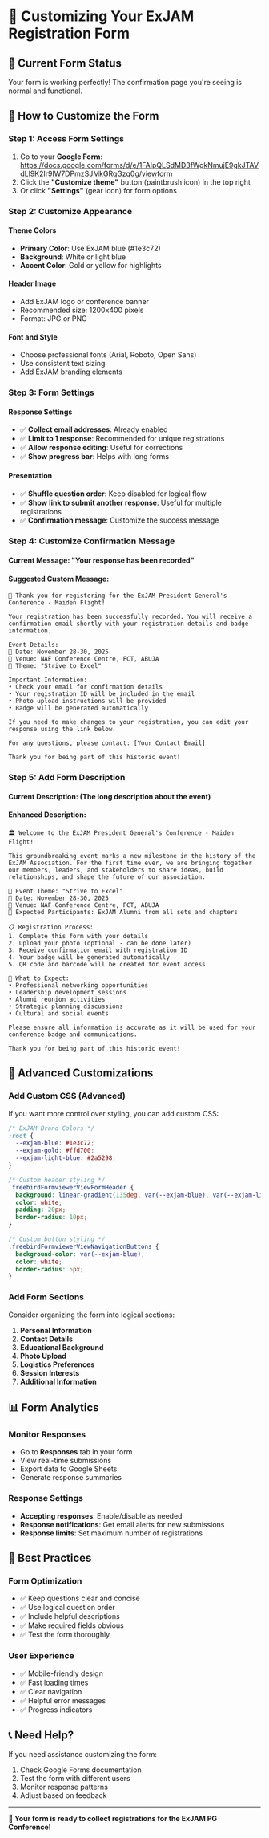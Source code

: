 # 🎨 Customizing Your ExJAM Registration Form

## 📝 **Current Form Status**
Your form is working perfectly! The confirmation page you're seeing is normal and functional.

## 🎯 **How to Customize the Form**

### **Step 1: Access Form Settings**
1. Go to your **Google Form**: https://docs.google.com/forms/d/e/1FAIpQLSdMD3fWgkNmujE9gkJTAVdLl9K2Ir9lW7DPmzSJMkGRqGzq0g/viewform
2. Click the **"Customize theme"** button (paintbrush icon) in the top right
3. Or click **"Settings"** (gear icon) for form options

### **Step 2: Customize Appearance**

#### **Theme Colors**
- **Primary Color**: Use ExJAM blue (#1e3c72)
- **Background**: White or light blue
- **Accent Color**: Gold or yellow for highlights

#### **Header Image**
- Add ExJAM logo or conference banner
- Recommended size: 1200x400 pixels
- Format: JPG or PNG

#### **Font and Style**
- Choose professional fonts (Arial, Roboto, Open Sans)
- Use consistent text sizing
- Add ExJAM branding elements

### **Step 3: Form Settings**

#### **Response Settings**
- ✅ **Collect email addresses**: Already enabled
- ✅ **Limit to 1 response**: Recommended for unique registrations
- ✅ **Allow response editing**: Useful for corrections
- ✅ **Show progress bar**: Helps with long forms

#### **Presentation**
- ✅ **Shuffle question order**: Keep disabled for logical flow
- ✅ **Show link to submit another response**: Useful for multiple registrations
- ✅ **Confirmation message**: Customize the success message

### **Step 4: Customize Confirmation Message**

#### **Current Message**: "Your response has been recorded"
#### **Suggested Custom Message**:
```
🎉 Thank you for registering for the ExJAM President General's Conference - Maiden Flight!

Your registration has been successfully recorded. You will receive a confirmation email shortly with your registration details and badge information.

Event Details:
📅 Date: November 28-30, 2025
📍 Venue: NAF Conference Centre, FCT, ABUJA
🎯 Theme: "Strive to Excel"

Important Information:
• Check your email for confirmation details
• Your registration ID will be included in the email
• Photo upload instructions will be provided
• Badge will be generated automatically

If you need to make changes to your registration, you can edit your response using the link below.

For any questions, please contact: [Your Contact Email]

Thank you for being part of this historic event!
```

### **Step 5: Add Form Description**

#### **Current Description**: (The long description about the event)
#### **Enhanced Description**:
```
🏛️ Welcome to the ExJAM President General's Conference - Maiden Flight!

This groundbreaking event marks a new milestone in the history of the ExJAM Association. For the first time ever, we are bringing together our members, leaders, and stakeholders to share ideas, build relationships, and shape the future of our association.

🎯 Event Theme: "Strive to Excel"
📅 Date: November 28-30, 2025
📍 Venue: NAF Conference Centre, FCT, ABUJA
👥 Expected Participants: ExJAM Alumni from all sets and chapters

📋 Registration Process:
1. Complete this form with your details
2. Upload your photo (optional - can be done later)
3. Receive confirmation email with registration ID
4. Your badge will be generated automatically
5. QR code and barcode will be created for event access

🌟 What to Expect:
• Professional networking opportunities
• Leadership development sessions
• Alumni reunion activities
• Strategic planning discussions
• Cultural and social events

Please ensure all information is accurate as it will be used for your conference badge and communications.

Thank you for being part of this historic event!
```

## 🔧 **Advanced Customizations**

### **Add Custom CSS (Advanced)**
If you want more control over styling, you can add custom CSS:

```css
/* ExJAM Brand Colors */
:root {
  --exjam-blue: #1e3c72;
  --exjam-gold: #ffd700;
  --exjam-light-blue: #2a5298;
}

/* Custom header styling */
.freebirdFormviewerViewFormHeader {
  background: linear-gradient(135deg, var(--exjam-blue), var(--exjam-light-blue));
  color: white;
  padding: 20px;
  border-radius: 10px;
}

/* Custom button styling */
.freebirdFormviewerViewNavigationButtons {
  background-color: var(--exjam-blue);
  color: white;
  border-radius: 5px;
}
```

### **Add Form Sections**
Consider organizing the form into logical sections:
1. **Personal Information**
2. **Contact Details**
3. **Educational Background**
4. **Photo Upload**
5. **Logistics Preferences**
6. **Session Interests**
7. **Additional Information**

## 📊 **Form Analytics**

### **Monitor Responses**
- Go to **Responses** tab in your form
- View real-time submissions
- Export data to Google Sheets
- Generate response summaries

### **Response Settings**
- **Accepting responses**: Enable/disable as needed
- **Response notifications**: Get email alerts for new submissions
- **Response limits**: Set maximum number of registrations

## 🎯 **Best Practices**

### **Form Optimization**
- ✅ Keep questions clear and concise
- ✅ Use logical question order
- ✅ Include helpful descriptions
- ✅ Make required fields obvious
- ✅ Test the form thoroughly

### **User Experience**
- ✅ Mobile-friendly design
- ✅ Fast loading times
- ✅ Clear navigation
- ✅ Helpful error messages
- ✅ Progress indicators

## 📞 **Need Help?**

If you need assistance customizing the form:
1. Check Google Forms documentation
2. Test the form with different users
3. Monitor response patterns
4. Adjust based on feedback

---
**🎉 Your form is ready to collect registrations for the ExJAM PG Conference!**
